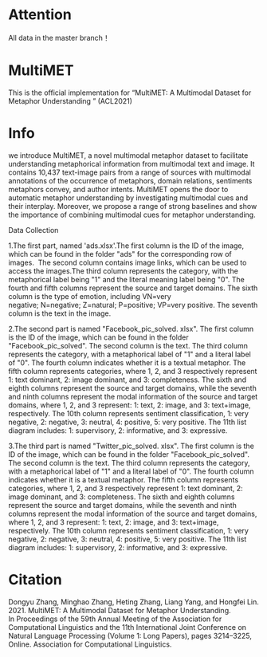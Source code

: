 
# Attention
All data in the master branch！

# MultiMET 
This is the official implementation for “MultiMET: A Multimodal Dataset for Metaphor Understanding
 ” (ACL2021)

# Info

we introduce MultiMET, a novel multimodal metaphor dataset to facilitate understanding metaphorical information from multimodal text and image. It contains 10,437 text-image pairs from a range of sources with multimodal annotations of the occurrence of metaphors, domain relations, sentiments metaphors convey, and author intents. MultiMET opens the door to automatic metaphor understanding by investigating multimodal cues and their interplay. Moreover, we propose a range of strong baselines and show the importance of combining multimodal cues for metaphor understanding. 

Data Collection 

1.The first part, named 'ads.xlsx'.The first column is the ID of the image, which can be found in the folder "ads" for the corresponding row of images.  The second column contains image links, which can be used to access the images.The third column represents the category, with the metaphorical label being "1" and the literal meaning label being "0". The fourth and fifth columns represent the source and target domains. The sixth column is the type of emotion, including VN=very negative; N=negative; Z=natural; P=positive; VP=very positive. The seventh column is the text in the image.

2.The second part is named "Facebook_pic_solved. xlsx". The first column is the ID of the image, which can be found in the folder "Facebook_pic_solved". The second column is the text. The third column represents the category, with a metaphorical label of "1" and a literal label of "0". The fourth column indicates whether it is a textual metaphor. The fifth column represents categories, where 1, 2, and 3 respectively represent 1: text dominant, 2: image dominant, and 3: completeness. The sixth and eighth columns represent the source and target domains, while the seventh and ninth columns represent the modal information of the source and target domains, where 1, 2, and 3 represent: 1: text, 2: image, and 3: text+image, respectively. The 10th column represents sentiment classification, 1: very negative, 2: negative, 3: neutral, 4: positive, 5: very positive. The 11th list diagram includes: 1: supervisory, 2: informative, and 3: expressive.

3.The third part is named "Twitter_pic_solved. xlsx". The first column is the ID of the image, which can be found in the folder "Facebook_pic_solved". The second column is the text. The third column represents the category, with a metaphorical label of "1" and a literal label of "0". The fourth column indicates whether it is a textual metaphor. The fifth column represents categories, where 1, 2, and 3 respectively represent 1: text dominant, 2: image dominant, and 3: completeness. The sixth and eighth columns represent the source and target domains, while the seventh and ninth columns represent the modal information of the source and target domains, where 1, 2, and 3 represent: 1: text, 2: image, and 3: text+image, respectively. The 10th column represents sentiment classification, 1: very negative, 2: negative, 3: neutral, 4: positive, 5: very positive. The 11th list diagram includes: 1: supervisory, 2: informative, and 3: expressive.

# Citation
Dongyu Zhang, Minghao Zhang, Heting Zhang, Liang Yang, and Hongfei Lin. 2021. MultiMET: A Multimodal Dataset for Metaphor Understanding. In Proceedings of the 59th Annual Meeting of the Association for Computational Linguistics and the 11th International Joint Conference on Natural Language Processing (Volume 1: Long Papers), pages 3214–3225, Online. Association for Computational Linguistics.
